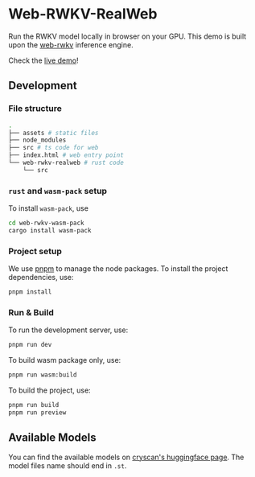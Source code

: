 # Web-RWKV-RealWeb

Run the RWKV model locally in browser on your GPU. This demo is built upon the [web-rwkv](https://github.com/cryscan/web-rwkv) inference engine.

Check the [live demo](https://cryscan.github.io/web-rwkv-realweb/)!

## Development

### File structure

```bash
.
├── assets # static files
├── node_modules
├── src # ts code for web
├── index.html # web entry point
└── web-rwkv-realweb # rust code
    └── src
```

### `rust` and `wasm-pack` setup

To install `wasm-pack`, use

```bash
cd web-rwkv-wasm-pack
cargo install wasm-pack
```

### Project setup

We use [pnpm](https://pnpm.io) to manage the node packages. To install the project dependencies, use:

```bash
pnpm install
```

### Run & Build

To run the development server, use:

```bash
pnpm run dev
```

To build wasm package only, use:

```bash
pnpm run wasm:build
```

To build the project, use:

```bash
pnpm run build
pnpm run preview
```

## Available Models

You can find the available models on [cryscan's huggingface page](https://huggingface.co/cgisky).
The model files name should end in `.st`.
